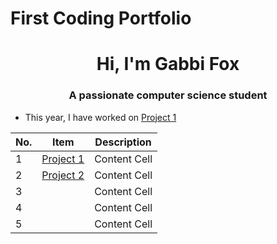 # First Coding Portfolio
<h1 align="center">Hi, I'm Gabbi Fox </h1>
<h3 align="center">A passionate computer science student</h3>

- This year, I have worked on [Project 1](https://github.com/gabbifox/TestCS121Portfolio/tree/e448460155c83b4b3973b7c0ec7c1c6bd15e56aa/Projects)


| No. |      Item     |  Description  |
|  -  | ------------- | ------------- |
|  1  | [Project 1](https://github.com/gabbifox/TestCS121Portfolio/tree/e448460155c83b4b3973b7c0ec7c1c6bd15e56aa/Projects) | Content Cell  |
|  2  | [Project 2](https://github.com/gabbifox/TestCS121Portfolio/tree/f387ffc1d37826663084062adf926eda4ed2b715/Projects/project2) | Content Cell  |
|  3  | []() | Content Cell  |
|  4  | []() | Content Cell  |
|  5  | []() | Content Cell  |
